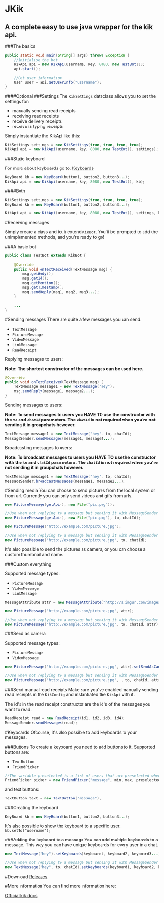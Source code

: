 # JKik
A complete easy to use java wrapper for the kik api.
---

###The basics
```java
public static void main(String[] args) throws Exception { 
	//Initialise the bot
	KikApi api = new KikApi(username, key, 8080, new TestBot());
	api.start();

	//Get user information
	User user = api.getUserInfo("username");
}
```

####Optional
###Settings
The `KikSettings` dataclass allows you to set the settings for:
* manually sending read receipts
* receiving read receipts
* receive delivery receipts
* receive is typing receipts

Simply instantiate the KikApi like this:
```java
KikSettings settings = new KikSettings(true, true, true, true);
KikApi api = new KikApi(username, key, 8080, new TestBot(), settings);
```

###Static keyboard

For more about keyboards go to: 
[Keyboards](#user-content-keyboards)

```java
KeyBoard kb = new KeyBoard(button1, button2, button3...);
KikApi api = new KikApi(username, key, 8080, new TestBot(), kb);
```

####Both
```java
KikSettings settings = new KikSettings(true, true, true, true);
KeyBoard kb = new KeyBoard(button1, button2, button3...);

KikApi api = new KikApi(username, key, 8080, new TestBot(), settings, kb);

```

#Receiving messages

Simply create a class and let it extend `KikBot`. You'll be prompted to add the unimplemented methods, and you're ready to go!


###A basic bot
```java
public class TestBot extends KikBot {
	
	@Override
	public void onTextReceived(TextMessage msg) {
		msg.getBody();
		msg.getId();
		msg.getMention();
		msg.getTimestamp();	
		msg.sendReply(msg1, msg2, msg3...);
	}
  
	...
}
```

#Sending messages
There are quite a few messages you can send.
* `TextMessage`
* `PictureMessage`
* `VideoMessage`
* `LinkMessage`
* `ReadReceipt`

Replying messages to users:

**Note: The shortest constructor of the messages can be used here.**
```java
@Override
public void onTextReceived(TextMessage msg) {
	TextMessage message1 = new TextMessage("hey");
	msg.sendReply(message1, message2...);
}
```


Sending messages to users:

**Note: To send messages to users you HAVE TO use the constructor with the `to` and `chatId` parameters. The `chatId` is not required when you're not sending it in groupchats however.**
```java
TextMessage message1 = new TextMessage("hey", to, chatId);
MessageSender.sendMessages(message1, message2...);
```

Broadcasting messages to users:

**Note: To broadcast messages to users you HAVE TO use the constructor with the `to` and `chatId` parameters. The `chatId` is not required when you're not sending it in groupchats however.**
```java
TextMessage message1 = new TextMessage("hey", to, chatId);
MessageSender.broadcastMessages(message1, message2...);
```

#Sending media
You can choose to send pictures from the local system or from url. Currently you can only send videos and gifs from urls.
```java
new PictureMessage(getApi(), new File("pic.png"));

//Use when not replying to a message but sending it with MessageSender instead
new PictureMessage(getApi(), new File("pic.png"), to, chatId);

new PictureMessage("http://example.com/picture.jpg");

//Use when not replying to a message but sending it with MessageSender instead
new PictureMessage("http://example.com/picture.jpg", to, chatId);
```

It's also possible to send the pictures as camera, or you can choose a custom thumbnail and name.

###Custom everything

Supported message types:
* `PictureMessage`
* `VideoMessage`
* `LinkMessage`
```java
MessageAttribute attr = new MessageAttribute("http://s.imgur.com/images/favicon-96x96.png", "custommessage");

new PictureMessage("http://example.com/picture.jpg", attr);

//Use when not replying to a message but sending it with MessageSender instead
new PictureMessage("http://example.com/picture.jpg", to, chatId, attr);
```


###Send as camera

Supported message types:
* `PictureMessage`
* `VideoMessage`
```java
new PictureMessage("http://example.com/picture.jpg", attr).setSendAsCamera(true);

//Use when not replying to a message but sending it with MessageSender instead
new PictureMessage("http://example.com/picture.jpg", , to, chatId, attr).setSendAsCamera(true);
```

###Send manual read receipts
Make sure you've enabled manually sending read receipts in the `KikConfig` and instantiated the `KikApi` with it.

The id's in the read receipt constructor are the id's of the messages you want to read.
```java
ReadReceipt read = new ReadReceipt(id1, id2, id3, id4);
MessageSender.sendMessages(read);

```

#Keyboards
Ofcourse, it's also possible to add keyboards to your messages. 

###Buttons
To create a keyboard you need to add buttons to it. Supported buttons are:
* `TextButton`
* `FriendPicker`

```java
//The variable preselected is a list of users that are preselected when picking friends, you can remove this field if you desire.
FriendPicker picker = new FriendPicker("message", min, max, preselected);
```
and text buttons:

```java
TextButton text = new TextButton("message");
```

###Creating the keyboard

```java
KeyBoard kb = new KeyBoard(button1, button2, button3...);
```
It's also possible to show the keyboard to a specific user. `kb.setTo("username");`

###Adding the keyboard to a message
You can add multiple keyboards to a message. This way you can have unique keyboards for every user in a chat.
```java
new TextMessage("hey").setKeyboards(keyboard1, keyboard2, keyboard3...);

//Use when not replying to a message but sending it with MessageSender instead
new TextMessage("hey", to, chatId).setKeyboards(keyboard1, keyboard2, keyboard3...);
```

#Download
[Releases](https://github.com/msnijder30/JKik/releases/)

#More information
You can find more information here:

[Official kik docs](https://dev.kik.com/#/docs/getting-started)

